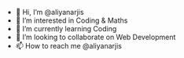 - 👋 Hi, I’m @aliyanarjis
- 👀 I’m interested in Coding & Maths
- 🌱 I’m currently learning Coding
- 💞️ I’m looking to collaborate on Web Development
- 📫 How to reach me @aliyanarjis

<!---
aliyanarjis/aliyanarjis is a ✨ special ✨ repository because its `README.md` (this file) appears on your GitHub profile.
You can click the Preview link to take a look at your changes.
--->
